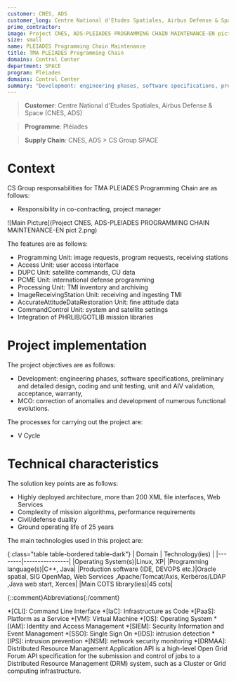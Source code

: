```yaml
---
customer: CNES, ADS
customer_long: Centre National d'Etudes Spatiales, Airbus Defense & Space
prime_contractor: 
image: Project CNES, ADS-PLEIADES PROGRAMMING CHAIN MAINTENANCE-EN pict 1.png
size: small
name: PLEIADES Programming Chain Maintenance
title: TMA PLEIADES Programming Chain
domains: Control Center
department: SPACE
program: Pléiades
domains: Control Center
summary: "Development: engineering phases, software specifications, preliminary and detailed design, coding and unit testing, unit and AIV validation, acceptance, warranty, MCO: correction of anomalies and development of numerous functional evolutions."
---
```


> __Customer__\: Centre National d'Etudes Spatiales, Airbus Defense & Space (CNES, ADS)

> __Programme__\: Pléiades

> __Supply Chain__\: CNES, ADS >  CS Group SPACE


# Context


CS Group responsabilities for TMA PLEIADES Programming Chain are as follows:
* Responsibility in co-contracting, project manager

![Main Picture](Project CNES, ADS-PLEIADES PROGRAMMING CHAIN MAINTENANCE-EN pict 2.png)

The features are as follows:
* Programming Unit: image requests, program requests, receiving stations
* Access Unit: user access interface
* DUPC Unit: satellite commands, CU data
* PCME Unit: international defense programming 
* Processing Unit: TMI inventory and archiving
* ImageReceivingStation Unit: receiving and ingesting TMI
* AccurateAttitudeDataRestoration Unit: fine attitude data
* CommandControl Unit: system and satellite settings
* Integration of PHRLIB/GOTLIB mission libraries

# Project implementation

The project objectives are as follows:
* Development: engineering phases, software specifications, preliminary and detailed design, coding and unit testing, unit and AIV validation, acceptance, warranty,
* MCO: correction of anomalies and development of numerous functional evolutions.

The processes for carrying out the project are:
* V Cycle

# Technical characteristics

The solution key points are as follows:
* Highly deployed architecture, more than 200 XML file interfaces, Web Services
* Complexity of mission algorithms, performance requirements
* Civil/defense duality
* Ground operating life of 25 years



The main technologies used in this project are:

{:class="table table-bordered table-dark"}
| Domain | Technology(ies) |
|--------|----------------|
|Operating System(s)|Linux, XP|
|Programming language(s)|C++, Java|
|Production software (IDE, DEVOPS etc.)|Oracle spatial, SIG OpenMap, Web Services ,Apache/Tomcat/Axis, Kerbéros/LDAP ,Java web start, Xerces|
|Main COTS library(ies)|45 cots|



{::comment}Abbreviations{:/comment}

*[CLI]: Command Line Interface
*[IaC]: Infrastructure as Code
*[PaaS]: Platform as a Service
*[VM]: Virtual Machine
*[OS]: Operating System
*[IAM]: Identity and Access Management
*[SIEM]: Security Information and Event Management
*[SSO]: Single Sign On
*[IDS]: intrusion detection
*[IPS]: intrusion prevention
*[NSM]: network security monitoring
*[DRMAA]: Distributed Resource Management Application API is a high-level Open Grid Forum API specification for the submission and control of jobs to a Distributed Resource Management (DRM) system, such as a Cluster or Grid computing infrastructure.
